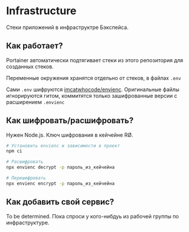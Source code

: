 # Infrastructure
Стеки приложений в инфраструктре Бэкспейса.

## Как работает?
Portainer автоматически подтягивает стеки из этого репозитория для созданных стеков.

Переменные окружения хранятся отдельно от стеков, в файлах `.env`

Сами `.env` шифруются [imcatwhocode/envienc](https://github.com/imcatwhocode/envienc).
Оригинальные файлы игнорируются гитом, коммитятся только зашифрованные версии с расширением
`.envienc`

## Как шифровать/расшифровать?
Нужен Node.js. Ключ шифрования в кейчейне RØ.

```sh
# Установить envienc и зависимости в проект
npm ci

# Расшифровать
npx envienc decrypt -p пароль_из_кейчейна

# Перешифровать
npx envienc encrypt -p пароль_из_кейчейна

```

## Как добавить свой сервис?
To be determined. Пока спроси у кого-нибдуь из рабочей группы по инфраструктуре.
